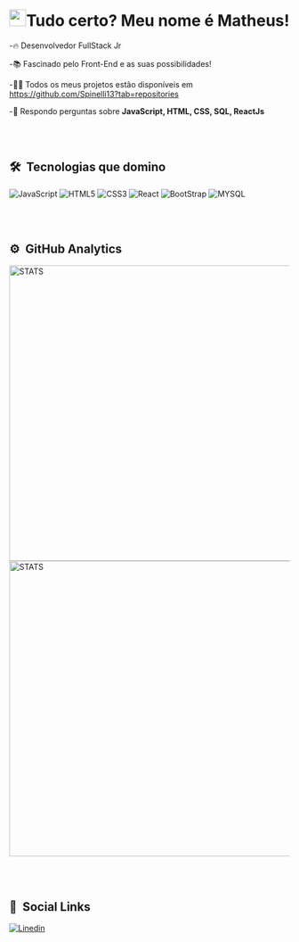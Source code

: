 <h1 align="center"><img src="https://raw.githubusercontent.com/kaueMarques/kaueMarques/master/hi.gif" height="30"width="30px">Tudo certo? Meu nome é Matheus!</h1>

-🔥 Desenvolvedor FullStack Jr

-📚 Fascinado pelo Front-End e as suas possibilidades!

-👨‍💻 Todos os meus projetos estão disponíveis em https://github.com/Spinelli13?tab=repositories

-💭 Respondo perguntas sobre **JavaScript, HTML, CSS, SQL, ReactJs**

<br><br>

## 🛠 &nbsp;Tecnologias que domino

<img align="center" alt="JavaScript" src="https://img.shields.io/badge/JavaScript-F7DF1E?style=for-the-badge&logo=javascript&logoColor=black">

<img align="center" alt="HTML5" src="https://img.shields.io/badge/HTML5-E34F26?style=for-the-badge&logo=html5&logoColor=white">

<img align="center" alt="CSS3" src="https://img.shields.io/badge/CSS3-1572B6?style=for-the-badge&logo=css3&logoColor=white">

<img align="center" alt="React" src="https://img.shields.io/badge/React-20232A?style=for-the-badge&logo=react&logoColor=61DAFB">

<img align="center" alt="BootStrap" src="https://img.shields.io/badge/Bootstrap-563D7C?style=for-the-badge&logo=bootstrap&logoColor=white">

<img align="center" alt="MYSQL" src="https://img.shields.io/badge/MySQL-00000F?style=for-the-badge&logo=mysql&logoColor=white">

<br><br>

## ⚙ &nbsp;GitHub Analytics

<img align="center" alt="STATS" width="530rem" src="https://github-readme-stats.vercel.app/api?username=Spinelli13&show_icons=true&theme=radical">

<img align="center" alt="STATS" width="530rem" src="https://github-readme-stats.vercel.app/api/top-langs/?username=Spinelli13&layout=compact&theme=radical"> 

<br><br>

## 🔗 &nbsp;Social Links

[![Linedin](https://img.shields.io/badge/LinkedIn-0077B5?style=for-the-badge&logo=linkedin&logoColor=white)](https://www.linkedin.com/in/matheus-spinelli-b86524224/)




